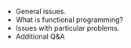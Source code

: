 * General issues.
* What is functional programming?
* Issues with particular problems.
* Additional Q&amp;A
